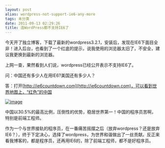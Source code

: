 ```yaml
---
layout: post
alias: wordpress-not-support-ie6-any-more
tags: 未分类
date: 2011-09-13 02:29:26
title: 连WordPress都不支持IE6了
---
```


今天开了独立博客，下载了最新的wordpress3.2.1，安装后，发现在IE6下面目全非！进入后台，也看到了一个红底的提示，说我使用的浏览器太旧了，不安全，建议我更换到最新的浏览器。

上网一查，果然看到人们说，wordpress已经公开表示不支持IE6了。

<span id="more-130"></span>
<p>问：中国还有多少人在用IE6?美国还有多少人？

答：打开[http://ie6countdown.com](http://ie6countdown.com)，可以看到世界地图上，“红色”的中国

[![image](http://freewind.me/wp-content/uploads/2011/09/image_thumb.png "image")](http://freewind.me/wp-content/uploads/2011/09/image.png) 

中国以30.5%的最高比例，压倒性的优势，稳居世界第一！中国的程序员苦啊，特别是前端工程师。

作为一个与世界接轨的程序员，在一番痛苦摇摆之后（放弃wordpress？还是放弃IE6？），终于下定决心，选择了wordpress，为世界和谐做出了一丝贡献。反正来看我博客的，都是程序员，还再用IE6的，除了前端工程师，都不是好程序员。
